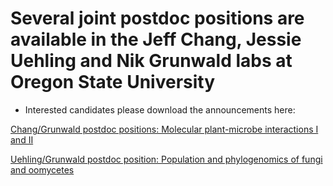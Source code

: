 # Several joint postdoc positions are available in the Jeff Chang, Jessie Uehling and Nik Grunwald labs at Oregon State University

- Interested candidates please download the announcements here:

[Chang/Grunwald postdoc  positions: Molecular plant-microbe interactions I and II]([https://github.com/grunwald/postdocs/blob/main](https://github.com/grunwald/postdocs/blob/main/PD_position_Chang_Grunwald.pdf))

[Uehling/Grunwald postdoc  position: Population and phylogenomics of fungi and oomycetes](https://github.com/grunwald/postdocs/blob/main/PDs_ad_Uehling-Grunwald-2023.pdf)
